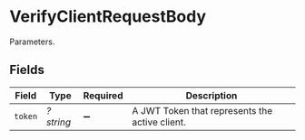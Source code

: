 # VerifyClientRequestBody

Parameters.


## Fields

| Field                                          | Type                                           | Required                                       | Description                                    |
| ---------------------------------------------- | ---------------------------------------------- | ---------------------------------------------- | ---------------------------------------------- |
| `token`                                        | *?string*                                      | :heavy_minus_sign:                             | A JWT Token that represents the active client. |
